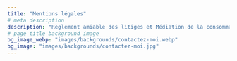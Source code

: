 ```yaml
---
title: "Mentions légales"
# meta description
description: "Règlement amiable des litiges et Médiation de la consommation de la Convention MCP Médiation, ainsi que le contrat de médiation."
# page title background image
bg_image_webp: "images/backgrounds/contactez-moi.webp"
bg_image: "images/backgrounds/contactez-moi.jpg"
---
```

